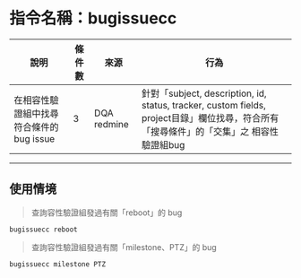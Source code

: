 # 指令名稱：bugissuecc

| 說明 | 條件數 | 來源 | 行為 |
| -| - | - | - |
|  在相容性驗證組中找尋符合條件的bug issue  | 3 | DQA redmine |針對「subject, description, id, status, tracker, custom fields, project目錄」欄位找尋，符合所有「搜尋條件」的「交集」之 相容性驗證組bug|

***
## 使用情境 
>查詢容性驗證組發過有關「reboot」的 bug

```
bugissuecc reboot
```
>查詢容性驗證組發過有關「milestone、PTZ」的 bug

```
bugissuecc milestone PTZ
```





































